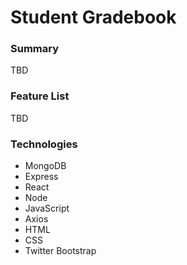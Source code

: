 Student Gradebook
===============

### Summary
TBD

### Feature List
TBD

### Technologies
- MongoDB
- Express
- React
- Node
- JavaScript
- Axios
- HTML
- CSS
- Twitter Bootstrap